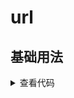 <script setup>
import Index from './index.vue'
</script>

# url

<ClientOnly>
  <description :tagNameList="['浏览器']" description="提取url中所有参数、获取当前的location信息" /> 
</ClientOnly>

## 基础用法
<ClientOnly>
  <Index />
</ClientOnly>
<details>

<summary>查看代码</summary>

<<< @/utils/url/index.vue

</details>
